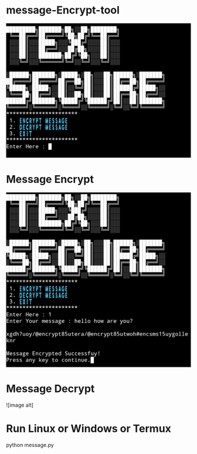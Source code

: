 # message-Encrypt-tool
![image alt](https://github.com/Kj-Anis/message-Encrypt-tool/blob/cbc0d84e6e7383b56edb162447e76266d3a5bc7f/Message-Encryption-tool.jpg)

# Message Encrypt
![image alt](https://github.com/Kj-Anis/message-Encrypt-tool/blob/1935c2d7069f512a8aff320282ce8ec624fe8fbf/Message-Encrypt.jpg)

# Message Decrypt

![image alt]

# Run Linux or Windows or Termux
python message.py
